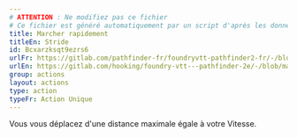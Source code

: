 ```yaml
---
# ATTENTION : Ne modifiez pas ce fichier
# Ce fichier est généré automatiquement par un script d'après les données du module Foundry VTT officiel et de sa traduction
title: Marcher rapidement
titleEn: Stride
id: Bcxarzksqt9ezrs6
urlFr: https://gitlab.com/pathfinder-fr/foundryvtt-pathfinder2-fr/-/blob/master/data/actions/Bcxarzksqt9ezrs6.htm
urlEn: https://gitlab.com/hooking/foundry-vtt---pathfinder-2e/-/blob/master/packs/data/actions.db/stride.json
group: actions
layout: actions
type: action
typeFr: Action Unique
---
```

Vous vous déplacez d'une distance maximale égale à votre Vitesse.


